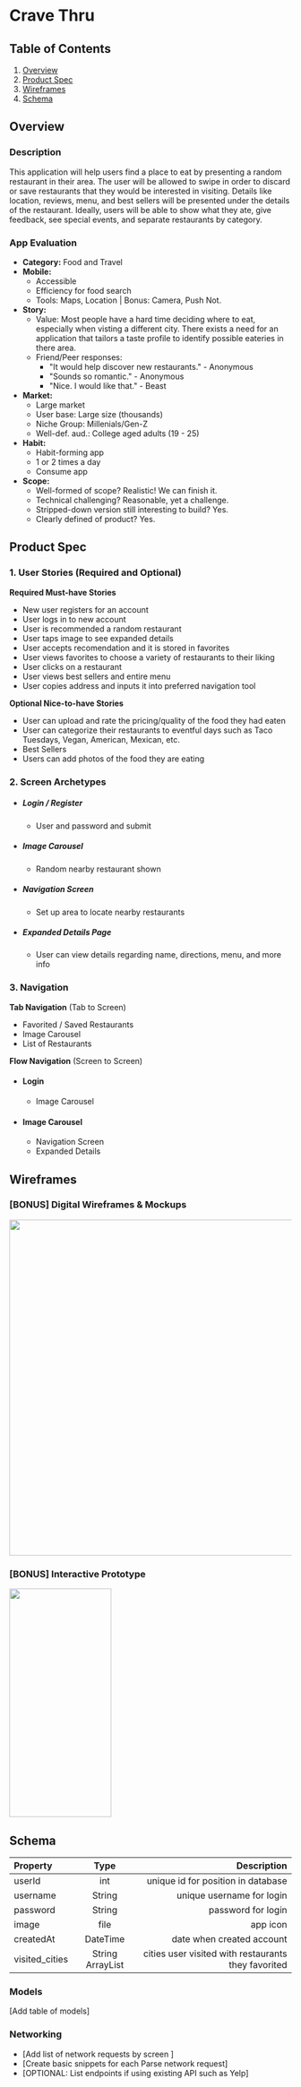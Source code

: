 # Crave Thru

## Table of Contents
1. [Overview](#Overview)
2. [Product Spec](#Product-Spec)
3. [Wireframes](#Wireframes)
4. [Schema](#Schema)

## Overview
### Description
This application will help users find a place to eat by presenting a random restaurant in their area. The user will be allowed to swipe in order to discard or save restaurants that they would be interested in visiting. Details like location, reviews, menu, and best sellers will be presented under the details of the restaurant. Ideally, users will be able to show what they ate, give feedback, see special events, and separate restaurants by category.

### App Evaluation
- **Category:** Food and Travel
- **Mobile:** 
    - Accessible
    - Efficiency for food search
    - Tools: Maps, Location | Bonus: Camera, Push Not.
- **Story:** 
    - Value: Most people have a hard time deciding where to eat, especially when visting a different city. There exists a need for an application that tailors a taste profile to identify possible eateries in there area. 
    - Friend/Peer responses:
        - "It would help discover new restaurants." - Anonymous
        - "Sounds so romantic." - Anonymous
        - "Nice. I would like that." - Beast
- **Market:**
    - Large market
    - User base: Large size (thousands)
    - Niche Group: Millenials/Gen-Z
    - Well-def. aud.: College aged adults (19 - 25)
- **Habit:**
    - Habit-forming app
    - 1 or 2 times a day
    - Consume app
- **Scope:**
    - Well-formed of scope? Realistic! We can finish it.
    - Technical challenging? Reasonable, yet a challenge.
    - Stripped-down version still interesting to build? Yes.
    - Clearly defined of product? Yes.

## Product Spec

### 1. User Stories (Required and Optional)

**Required Must-have Stories**

* New user registers for an account
* User logs in to new account
* User is recommended a random restaurant
* User taps image to see expanded details
* User accepts recomendation and it is stored in favorites
* User views favorites to choose a variety of restaurants to their liking
* User clicks on a restaurant
* User views best sellers and entire menu
* User copies address and inputs it into preferred navigation tool

**Optional Nice-to-have Stories**

* User can upload and rate the pricing/quality of the food they had eaten
* User can categorize their restaurants to eventful days such as Taco Tuesdays, Vegan, American, Mexican, etc.
* Best Sellers
* Users can add photos of the food they are eating


### 2. Screen Archetypes

* ##### Login / Register
   * User and password and submit
* ##### Image Carousel
   * Random nearby restaurant shown
* ##### Navigation Screen
   * Set up area to locate nearby restaurants
* ##### Expanded Details Page
    * User can view details regarding name, directions, menu, and more info 
   

### 3. Navigation

**Tab Navigation** (Tab to Screen)

* Favorited / Saved Restaurants
* Image Carousel
* List of Restaurants

**Flow Navigation** (Screen to Screen)

* #### Login
   * Image Carousel
* #### Image Carousel
   * Navigation Screen
   * Expanded Details

## Wireframes
### [BONUS] Digital Wireframes & Mockups
<img src="https://github.com/wumbo-productions/crave-thru/blob/master/wireframes.png" width=600>

### [BONUS] Interactive Prototype
<img src="https://github.com/wumbo-productions/crave-thru/blob/master/Crave-Thru.gif" width=182 height=408>

## Schema 
| Property  | Type | Description  |
| :---      |     :---:           |          ---: |
| userId    | int       | unique id for position in database  |
| username  | String    | unique username for login  |
| password  | String    | password for  login |
| image     | file      | app icon  |
| createdAt | DateTime  | date when created account  |
| visited_cities    | String ArrayList | cities user visited with restaurants they favorited  |

### Models
[Add table of models]
### Networking
- [Add list of network requests by screen ]
- [Create basic snippets for each Parse network request]
- [OPTIONAL: List endpoints if using existing API such as Yelp]
